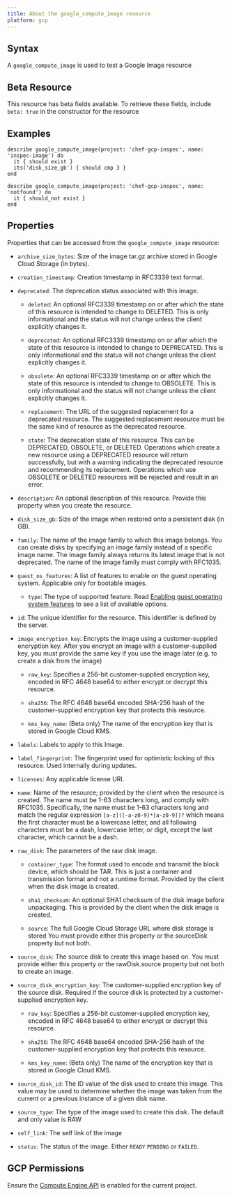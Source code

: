 ```yaml
---
title: About the google_compute_image resource
platform: gcp
---
```


## Syntax
A `google_compute_image` is used to test a Google Image resource


## Beta Resource
This resource has beta fields available. To retrieve these fields, include `beta: true` in the constructor for the resource

## Examples
```
describe google_compute_image(project: 'chef-gcp-inspec', name: 'inspec-image') do
  it { should exist }
  its('disk_size_gb') { should cmp 3 }
end

describe google_compute_image(project: 'chef-gcp-inspec', name: 'notfound') do
  it { should_not exist }
end
```

## Properties
Properties that can be accessed from the `google_compute_image` resource:


  * `archive_size_bytes`: Size of the image tar.gz archive stored in Google Cloud Storage (in bytes).

  * `creation_timestamp`: Creation timestamp in RFC3339 text format.

  * `deprecated`: The deprecation status associated with this image.

    * `deleted`: An optional RFC3339 timestamp on or after which the state of this resource is intended to change to DELETED. This is only informational and the status will not change unless the client explicitly changes it.

    * `deprecated`: An optional RFC3339 timestamp on or after which the state of this resource is intended to change to DEPRECATED. This is only informational and the status will not change unless the client explicitly changes it.

    * `obsolete`: An optional RFC3339 timestamp on or after which the state of this resource is intended to change to OBSOLETE. This is only informational and the status will not change unless the client explicitly changes it.

    * `replacement`: The URL of the suggested replacement for a deprecated resource. The suggested replacement resource must be the same kind of resource as the deprecated resource.

    * `state`: The deprecation state of this resource. This can be DEPRECATED, OBSOLETE, or DELETED. Operations which create a new resource using a DEPRECATED resource will return successfully, but with a warning indicating the deprecated resource and recommending its replacement. Operations which use OBSOLETE or DELETED resources will be rejected and result in an error.

  * `description`: An optional description of this resource. Provide this property when you create the resource.

  * `disk_size_gb`: Size of the image when restored onto a persistent disk (in GB).

  * `family`: The name of the image family to which this image belongs. You can create disks by specifying an image family instead of a specific image name. The image family always returns its latest image that is not deprecated. The name of the image family must comply with RFC1035.

  * `guest_os_features`: A list of features to enable on the guest operating system. Applicable only for bootable images.

    * `type`: The type of supported feature. Read [Enabling guest operating system features](https://cloud.google.com/compute/docs/images/create-delete-deprecate-private-images#guest-os-features) to see a list of available options.

  * `id`: The unique identifier for the resource. This identifier is defined by the server.

  * `image_encryption_key`: Encrypts the image using a customer-supplied encryption key.  After you encrypt an image with a customer-supplied key, you must provide the same key if you use the image later (e.g. to create a disk from the image)

    * `raw_key`: Specifies a 256-bit customer-supplied encryption key, encoded in RFC 4648 base64 to either encrypt or decrypt this resource.

    * `sha256`: The RFC 4648 base64 encoded SHA-256 hash of the customer-supplied encryption key that protects this resource.

    * `kms_key_name`: (Beta only) The name of the encryption key that is stored in Google Cloud KMS.

  * `labels`: Labels to apply to this Image.

  * `label_fingerprint`: The fingerprint used for optimistic locking of this resource. Used internally during updates.

  * `licenses`: Any applicable license URI.

  * `name`: Name of the resource; provided by the client when the resource is created. The name must be 1-63 characters long, and comply with RFC1035. Specifically, the name must be 1-63 characters long and match the regular expression `[a-z]([-a-z0-9]*[a-z0-9])?` which means the first character must be a lowercase letter, and all following characters must be a dash, lowercase letter, or digit, except the last character, which cannot be a dash.

  * `raw_disk`: The parameters of the raw disk image.

    * `container_type`: The format used to encode and transmit the block device, which should be TAR. This is just a container and transmission format and not a runtime format. Provided by the client when the disk image is created.

    * `sha1_checksum`: An optional SHA1 checksum of the disk image before unpackaging. This is provided by the client when the disk image is created.

    * `source`: The full Google Cloud Storage URL where disk storage is stored You must provide either this property or the sourceDisk property but not both.

  * `source_disk`: The source disk to create this image based on. You must provide either this property or the rawDisk.source property but not both to create an image.

  * `source_disk_encryption_key`: The customer-supplied encryption key of the source disk. Required if the source disk is protected by a customer-supplied encryption key.

    * `raw_key`: Specifies a 256-bit customer-supplied encryption key, encoded in RFC 4648 base64 to either encrypt or decrypt this resource.

    * `sha256`: The RFC 4648 base64 encoded SHA-256 hash of the customer-supplied encryption key that protects this resource.

    * `kms_key_name`: (Beta only) The name of the encryption key that is stored in Google Cloud KMS.

  * `source_disk_id`: The ID value of the disk used to create this image. This value may be used to determine whether the image was taken from the current or a previous instance of a given disk name.

  * `source_type`: The type of the image used to create this disk. The default and only value is RAW

  * `self_link`: The self link of the image

  * `status`: The status of the image. Either `READY` `PENDING` or `FAILED`.


## GCP Permissions

Ensure the [Compute Engine API](https://console.cloud.google.com/apis/library/compute.googleapis.com/) is enabled for the current project.
